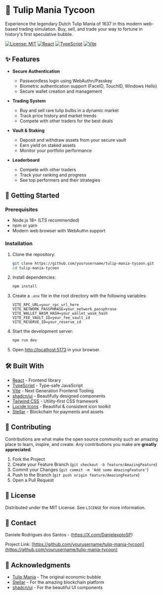 # 🌷 Tulip Mania Tycoon

Experience the legendary Dutch Tulip Mania of 1637 in this modern web-based trading simulation. Buy, sell, and trade your way to fortune in history's first speculative bubble.

[![License: MIT](https://img.shields.io/badge/License-MIT-yellow.svg)](https://opensource.org/licenses/MIT)
[![React](https://img.shields.io/badge/React-18.2.0-61DAFB?logo=react&logoColor=white)](https://reactjs.org/)
[![TypeScript](https://img.shields.io/badge/TypeScript-5.0.0-3178C6?logo=typescript&logoColor=white)](https://www.typescriptlang.org/)
[![Vite](https://img.shields.io/badge/Vite-4.4.0-646CFF?logo=vite&logoColor=white)](https://vitejs.dev/)

## ✨ Features

- **Secure Authentication**
  - Passwordless login using WebAuthn/Passkey
  - Biometric authentication support (FaceID, TouchID, Windows Hello)
  - Secure wallet creation and management

- **Trading System**
  - Buy and sell rare tulip bulbs in a dynamic market
  - Track price history and market trends
  - Compete with other traders for the best deals

- **Vault & Staking**
  - Deposit and withdraw assets from your secure vault
  - Earn yield on staked assets
  - Monitor your portfolio performance

- **Leaderboard**
  - Compete with other traders
  - Track your ranking and progress
  - See top performers and their strategies

## 🚀 Getting Started

### Prerequisites

- Node.js 18+ (LTS recommended)
- npm or yarn
- Modern web browser with WebAuthn support

### Installation

1. Clone the repository:
   ```bash
   git clone https://github.com/yourusername/tulip-mania-tycoon.git
   cd tulip-mania-tycoon
   ```

2. Install dependencies:
   ```bash
   npm install
   ```

3. Create a `.env` file in the root directory with the following variables:
   ```env
   VITE_RPC_URL=your_rpc_url_here
   VITE_NETWORK_PASSPHRASE=your_network_passphrase
   VITE_WALLET_WASM_HASH=your_wallet_wasm_hash
   VITE_FEE_VAULT_ID=your_fee_vault_id
   VITE_RESERVE_ID=your_reserve_id
   ```

4. Start the development server:
   ```bash
   npm run dev
   ```

5. Open [http://localhost:5173](http://localhost:5173) in your browser.

## 🛠️ Built With

- [React](https://reactjs.org/) - Frontend library
- [TypeScript](https://www.typescriptlang.org/) - Type-safe JavaScript
- [Vite](https://vitejs.dev/) - Next Generation Frontend Tooling
- [shadcn/ui](https://ui.shadcn.com/) - Beautifully designed components
- [Tailwind CSS](https://tailwindcss.com/) - Utility-first CSS framework
- [Lucide Icons](https://lucide.dev/) - Beautiful & consistent icon toolkit
- [Stellar](https://stellar.org/) - Blockchain for payments and assets

## 🤝 Contributing

Contributions are what make the open source community such an amazing place to learn, inspire, and create. Any contributions you make are **greatly appreciated**.

1. Fork the Project
2. Create your Feature Branch (`git checkout -b feature/AmazingFeature`)
3. Commit your Changes (`git commit -m 'Add some AmazingFeature'`)
4. Push to the Branch (`git push origin feature/AmazingFeature`)
5. Open a Pull Request

## 📝 License

Distributed under the MIT License. See `LICENSE` for more information.

## 📧 Contact

Daniele Rodrigues dos Santos - (https://X.com/DanielexptoSP) 

Project Link: [https://github.com/yourusername/tulip-mania-tycoon](https://github.com/yourusername/tulip-mania-tycoon)

## 🙏 Acknowledgments

- [Tulip Mania](https://en.wikipedia.org/wiki/Tulip_mania) - The original economic bubble
- [Stellar](https://stellar.org/) - For the amazing blockchain platform
- [shadcn/ui](https://ui.shadcn.com/) - For the beautiful UI components
